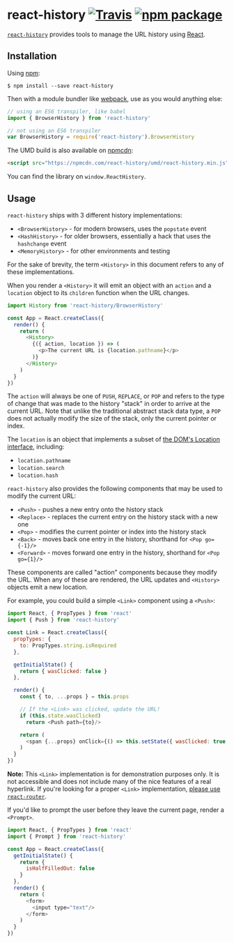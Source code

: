 # react-history [![Travis][build-badge]][build] [![npm package][npm-badge]][npm]

[build-badge]: https://img.shields.io/travis/ReactTraining/react-history/master.svg?style=flat-square
[build]: https://travis-ci.org/ReactTraining/react-history

[npm-badge]: https://img.shields.io/npm/v/react-history.svg?style=flat-square
[npm]: https://www.npmjs.com/package/react-history

[`react-history`](https://www.npmjs.com/package/react-history) provides tools to manage the URL history using [React](https://facebook.github.io/react).

## Installation

Using [npm](https://www.npmjs.com/):

    $ npm install --save react-history

Then with a module bundler like [webpack](https://webpack.github.io/), use as you would anything else:

```js
// using an ES6 transpiler, like babel
import { BrowserHistory } from 'react-history'

// not using an ES6 transpiler
var BrowserHistory = require('react-history').BrowserHistory
```

The UMD build is also available on [npmcdn](https://npmcdn.com):

```html
<script src="https://npmcdn.com/react-history/umd/react-history.min.js"></script>
```

You can find the library on `window.ReactHistory`.

## Usage

`react-history` ships with 3 different history implementations:

- `<BrowserHistory>` - for modern browsers, uses the `popstate` event
- `<HashHistory>` - for older browsers, essentially a hack that uses the `hashchange` event
- `<MemoryHistory>` - for other environments and testing

For the sake of brevity, the term `<History>` in this document refers to any of these implementations.

When you render a `<History>` it will emit an object with an `action` and a `location` object to its `children` function when the URL changes.

```js
import History from 'react-history/BrowserHistory'

const App = React.createClass({
  render() {
    return (
      <History>
        {({ action, location }) => (
          <p>The current URL is {location.pathname}</p>
        )}
      </History>
    )
  }
})
```

The `action` will always be one of `PUSH`, `REPLACE`, or `POP` and refers to the type of change that was made to the history "stack" in order to arrive at the current URL. Note that unlike the traditional abstract stack data type, a `POP` does not actually modify the size of the stack, only the current pointer or index.

The `location` is an object that implements a subset of [the DOM's Location interface](https://developer.mozilla.org/en-US/docs/Web/API/Location), including:

- `location.pathname`
- `location.search`
- `location.hash`

`react-history` also provides the following components that may be used to modify the current URL:

- `<Push>` - pushes a new entry onto the history stack
- `<Replace>` - replaces the current entry on the history stack with a new one
- `<Pop>` - modifies the current pointer or index into the history stack
- `<Back>` - moves back one entry in the history, shorthand for `<Pop go={-1}/>`
- `<Forward>` - moves forward one entry in the history, shorthand for `<Pop go={1}/>`

These components are called "action" components because they modify the URL. When any of these are rendered, the URL updates and `<History>` objects emit a new location.

For example, you could build a simple `<Link>` component using a `<Push>`:

```js
import React, { PropTypes } from 'react'
import { Push } from 'react-history'

const Link = React.createClass({
  propTypes: {
    to: PropTypes.string.isRequired
  },

  getInitialState() {
    return { wasClicked: false }
  },

  render() {
    const { to, ...props } = this.props

    // If the <Link> was clicked, update the URL!
    if (this.state.wasClicked)
      return <Push path={to}/>

    return (
      <span {...props} onClick={() => this.setState({ wasClicked: true })}/>
    )
  }
})
```

**Note:** This `<Link>` implementation is for demonstration purposes only. It is not accessible and does not include many of the nice features of a real hyperlink. If you're looking for a proper `<Link>` implementation, [please use `react-router`](https://www.npmjs.com/package/react-router).

If you'd like to prompt the user before they leave the current page, render a `<Prompt>`.

```js
import React, { PropTypes } from 'react'
import { Prompt } from 'react-history'

const App = React.createClass({
  getInitialState() {
    return {
      isHalfFilledOut: false
    }
  },
  render() {
    return (
      <form>
        <input type="text"/>
      </form>
    )
  }
})
```
